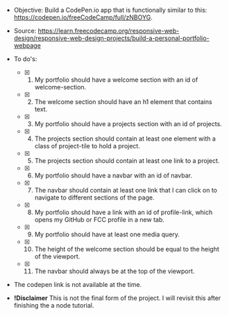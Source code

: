 * Objective: Build a CodePen.io app that is functionally similar to this: https://codepen.io/freeCodeCamp/full/zNBOYG.
* Source: https://learn.freecodecamp.org/responsive-web-design/responsive-web-design-projects/build-a-personal-portfolio-webpage

* To do's:
    * [x] 1. My portfolio should have a welcome section with an id of welcome-section.
    * [x] 2. The welcome section should have an h1 element that contains text.
    * [x] 3. My portfolio should have a projects section with an id of projects.
    * [x] 4. The projects section should contain at least one element with a class of project-tile to hold a project.
    * [x] 5. The projects section should contain at least one link to a project.
    * [x] 6. My portfolio should have a navbar with an id of navbar.
    * [x] 7. The navbar should contain at least one link that I can click on to navigate to different sections of the page.
    * [x] 8. My portfolio should have a link with an id of profile-link, which opens my GitHub or FCC profile in a new tab.
    * [x] 9. My portfolio should have at least one media query.
    * [x] 10. The height of the welcome section should be equal to the height of the viewport.
    * [x] 11. The navbar should always be at the top of the viewport.

* The codepen link is not available at the time.
* **!Disclaimer** This is not the final form of the project. I will revisit this after finishing the a node tutorial.
